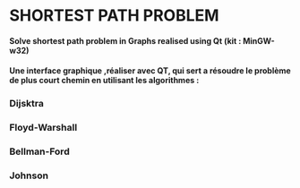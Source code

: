 # SHORTEST PATH PROBLEM

#### Solve shortest path problem in Graphs realised using Qt (kit : MinGW-w32)

#### Une interface graphique ,réaliser avec QT, qui sert a résoudre le problème de plus court chemin en utilisant les algorithmes :
### Dijsktra
### Floyd-Warshall
### Bellman-Ford
### Johnson
